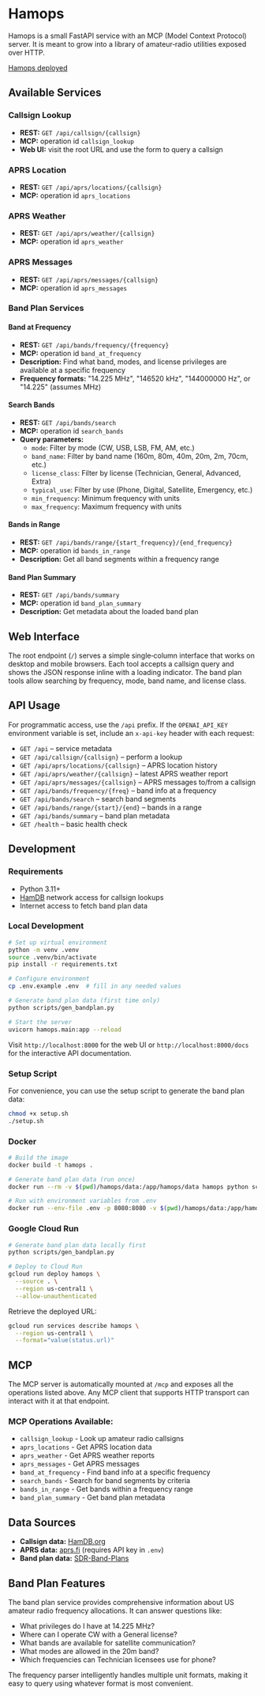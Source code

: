 # Hamops

Hamops is a small FastAPI service with an MCP (Model Context Protocol) server. It
is meant to grow into a library of amateur‑radio utilities exposed over HTTP.

[Hamops deployed](https://hamops-uiggriujca-uc.a.run.app/)

## Available Services

### Callsign Lookup
- **REST:** `GET /api/callsign/{callsign}`
- **MCP:** operation id `callsign_lookup`
- **Web UI:** visit the root URL and use the form to query a callsign

### APRS Location
- **REST:** `GET /api/aprs/locations/{callsign}`
- **MCP:** operation id `aprs_locations`

### APRS Weather
- **REST:** `GET /api/aprs/weather/{callsign}`
- **MCP:** operation id `aprs_weather`

### APRS Messages
- **REST:** `GET /api/aprs/messages/{callsign}`
- **MCP:** operation id `aprs_messages`

### Band Plan Services

#### Band at Frequency
- **REST:** `GET /api/bands/frequency/{frequency}`
- **MCP:** operation id `band_at_frequency`
- **Description:** Find what band, modes, and license privileges are available at a specific frequency
- **Frequency formats:** "14.225 MHz", "146520 kHz", "144000000 Hz", or "14.225" (assumes MHz)

#### Search Bands
- **REST:** `GET /api/bands/search`
- **MCP:** operation id `search_bands`
- **Query parameters:**
  - `mode`: Filter by mode (CW, USB, LSB, FM, AM, etc.)
  - `band_name`: Filter by band name (160m, 80m, 40m, 20m, 2m, 70cm, etc.)
  - `license_class`: Filter by license (Technician, General, Advanced, Extra)
  - `typical_use`: Filter by use (Phone, Digital, Satellite, Emergency, etc.)
  - `min_frequency`: Minimum frequency with units
  - `max_frequency`: Maximum frequency with units

#### Bands in Range
- **REST:** `GET /api/bands/range/{start_frequency}/{end_frequency}`
- **MCP:** operation id `bands_in_range`
- **Description:** Get all band segments within a frequency range

#### Band Plan Summary
- **REST:** `GET /api/bands/summary`
- **MCP:** operation id `band_plan_summary`
- **Description:** Get metadata about the loaded band plan

## Web Interface

The root endpoint (`/`) serves a simple single‑column interface that works on
desktop and mobile browsers. Each tool accepts a callsign query and shows the
JSON response inline with a loading indicator. The band plan tools allow
searching by frequency, mode, band name, and license class.

## API Usage

For programmatic access, use the `/api` prefix. If the `OPENAI_API_KEY`
environment variable is set, include an `x-api-key` header with each
request:

- `GET /api` – service metadata
- `GET /api/callsign/{callsign}` – perform a lookup
- `GET /api/aprs/locations/{callsign}` – APRS location history
- `GET /api/aprs/weather/{callsign}` – latest APRS weather report
- `GET /api/aprs/messages/{callsign}` – APRS messages to/from a callsign
- `GET /api/bands/frequency/{freq}` – band info at a frequency
- `GET /api/bands/search` – search band segments
- `GET /api/bands/range/{start}/{end}` – bands in a range
- `GET /api/bands/summary` – band plan metadata
- `GET /health` – basic health check

## Development

### Requirements
- Python 3.11+
- [HamDB](http://api.hamdb.org) network access for callsign lookups
- Internet access to fetch band plan data

### Local Development

```bash
# Set up virtual environment
python -m venv .venv
source .venv/bin/activate
pip install -r requirements.txt

# Configure environment
cp .env.example .env  # fill in any needed values

# Generate band plan data (first time only)
python scripts/gen_bandplan.py

# Start the server
uvicorn hamops.main:app --reload
```

Visit `http://localhost:8000` for the web UI or `http://localhost:8000/docs`
for the interactive API documentation.

### Setup Script

For convenience, you can use the setup script to generate the band plan data:

```bash
chmod +x setup.sh
./setup.sh
```

### Docker

```bash
# Build the image
docker build -t hamops .

# Generate band plan data (run once)
docker run --rm -v $(pwd)/hamops/data:/app/hamops/data hamops python scripts/gen_bandplan.py

# Run with environment variables from .env
docker run --env-file .env -p 8080:8080 -v $(pwd)/hamops/data:/app/hamops/data hamops
```

### Google Cloud Run

```bash
# Generate band plan data locally first
python scripts/gen_bandplan.py

# Deploy to Cloud Run
gcloud run deploy hamops \
  --source . \
  --region us-central1 \
  --allow-unauthenticated
```

Retrieve the deployed URL:

```bash
gcloud run services describe hamops \
  --region us-central1 \
  --format="value(status.url)"
```

## MCP

The MCP server is automatically mounted at `/mcp` and exposes all the 
operations listed above. Any MCP client that supports HTTP transport can
interact with it at that endpoint.

### MCP Operations Available:
- `callsign_lookup` - Look up amateur radio callsigns
- `aprs_locations` - Get APRS location data
- `aprs_weather` - Get APRS weather reports
- `aprs_messages` - Get APRS messages
- `band_at_frequency` - Find band info at a specific frequency
- `search_bands` - Search for band segments by criteria
- `bands_in_range` - Get bands within a frequency range
- `band_plan_summary` - Get band plan metadata

## Data Sources

- **Callsign data:** [HamDB.org](http://api.hamdb.org)
- **APRS data:** [aprs.fi](https://aprs.fi) (requires API key in `.env`)
- **Band plan data:** [SDR-Band-Plans](https://github.com/Arrin-KN1E/SDR-Band-Plans)

## Band Plan Features

The band plan service provides comprehensive information about US amateur radio
frequency allocations. It can answer questions like:

- What privileges do I have at 14.225 MHz?
- Where can I operate CW with a General license?
- What bands are available for satellite communication?
- What modes are allowed in the 20m band?
- Which frequencies can Technician licensees use for phone?

The frequency parser intelligently handles multiple unit formats, making it
easy to query using whatever format is most convenient.